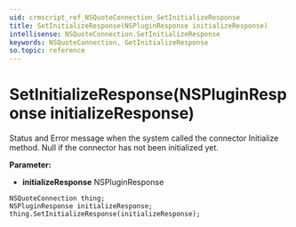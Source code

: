 ```yaml
---
uid: crmscript_ref_NSQuoteConnection_SetInitializeResponse
title: SetInitializeResponse(NSPluginResponse initializeResponse)
intellisense: NSQuoteConnection.SetInitializeResponse
keywords: NSQuoteConnection, GetInitializeResponse
so.topic: reference
---
```


# SetInitializeResponse(NSPluginResponse initializeResponse)

Status and Error message when the system called the connector Initialize method. Null if the connector has not been initialized yet.

**Parameter:** 
 - **initializeResponse** NSPluginResponse

```crmscript
NSQuoteConnection thing;
NSPluginResponse initializeResponse;
thing.SetInitializeResponse(initializeResponse);
```

